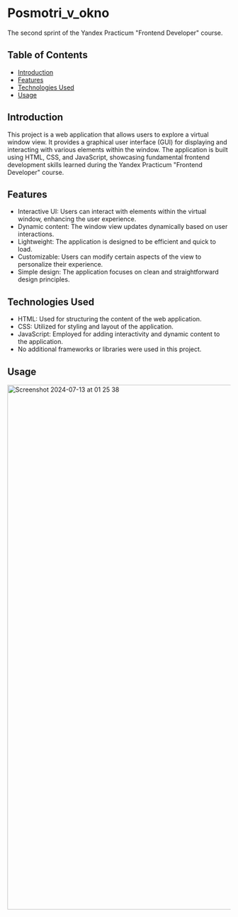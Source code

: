 # Posmotri_v_okno

The second sprint of the Yandex Practicum "Frontend Developer" course.

## Table of Contents

- [Introduction](#introduction)
- [Features](#features)
- [Technologies Used](#technologies-used)
- [Usage](#usage)


## Introduction

This project is a web application that allows users to explore a virtual window view. It provides a graphical user interface (GUI) for displaying and interacting with various elements within the window. The application is built using HTML, CSS, and JavaScript, showcasing fundamental frontend development skills learned during the Yandex Practicum "Frontend Developer" course.

## Features

- Interactive UI: Users can interact with elements within the virtual window, enhancing the user experience.
- Dynamic content: The window view updates dynamically based on user interactions.
- Lightweight: The application is designed to be efficient and quick to load.
- Customizable: Users can modify certain aspects of the view to personalize their experience.
- Simple design: The application focuses on clean and straightforward design principles.

## Technologies Used

- HTML: Used for structuring the content of the web application.
- CSS: Utilized for styling and layout of the application.
- JavaScript: Employed for adding interactivity and dynamic content to the application.
- No additional frameworks or libraries were used in this project.

## Usage
<img width="1181" alt="Screenshot 2024-07-13 at 01 25 38" src="https://github.com/user-attachments/assets/03f84fba-d4f4-44bc-af17-ee51ce97c3d4">




